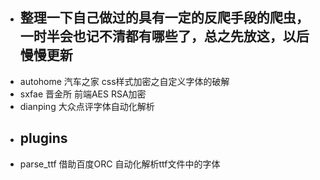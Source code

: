 * ## 整理一下自己做过的具有一定的反爬手段的爬虫，一时半会也记不清都有哪些了，总之先放这，以后慢慢更新

- autohome
    汽车之家 css样式加密之自定义字体的破解
- sxfae
    晋金所 前端AES RSA加密
- dianping
    大众点评字体自动化解析
    
    

* ## plugins
- parse_ttf
    借助百度ORC 自动化解析ttf文件中的字体